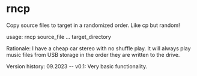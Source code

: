 # rncp 

Copy source files to target in a randomized order. Like cp but random!

usage: rncp source_file ... target_directory

Rationale: I have a cheap car stereo with no shuffle play. It will always play music files from USB storage in the order they are written to the drive.

Version history:
09.2023 -- v0.1:
Very basic functionality.
